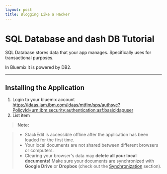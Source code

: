 ```yaml
---
layout: post
title: Blogging Like a Hacker
---
```


SQL Database and dash DB Tutorial
===================


SQL Database stores data that your app manages. Specifically uses for  transactional purposes. 

In Bluemix it is powered by DB2.

----------


Installing the Application
-------------

 1.  Login to your bluemix account  
 https://idaas.iam.ibm.com/idaas/mtfim/sps/authsvc?PolicyId=urn:ibm:security:authentication:asf:basicldapuser 
 2. List item

> **Note:**

> - StackEdit is accessible offline after the application has been loaded for the first time.
> - Your local documents are not shared between different browsers or computers.
> - Clearing your browser's data may **delete all your local documents!** Make sure your documents are synchronized with **Google Drive** or **Dropbox** (check out the [<i class="icon-refresh"></i> Synchronization](#synchronization) section).

